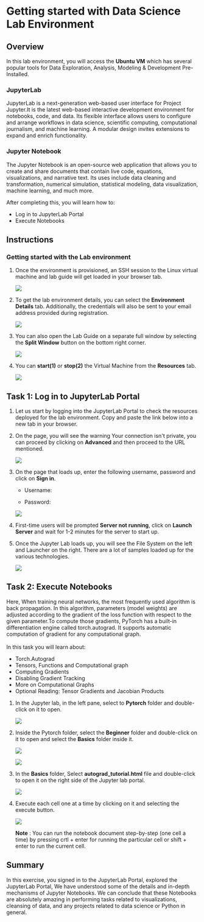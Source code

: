# Getting started with Data Science Lab Environment


## Overview

In this lab environment, you will access the **Ubuntu VM** which has several popular tools for Data Exploration, Analysis, Modeling & Development Pre-Installed.

### JupyterLab
JupyterLab is a next-generation web-based user interface for Project Jupyter.It is the latest web-based interactive development environment for notebooks, code, and data. Its flexible interface allows users to configure and arrange workflows in data science, scientific computing, computational journalism, and machine learning. A modular design invites extensions to expand and enrich functionality.

### Jupyter Notebook
The Jupyter Notebook is an open-source web application that allows you to create and share documents that contain live code, equations, visualizations, and narrative text. Its uses include data cleaning and transformation, numerical simulation, statistical modeling, data visualization, machine learning, and much more.

After completing this, you will learn how to:

- Log in to JupyterLab Portal
- Execute Notebooks

## Instructions

### Getting started with the Lab environment

1. Once the environment is provisioned, an SSH session to the Linux virtual machine and lab guide will get loaded in your browser tab. 
   
   ![](../images/vmandguidelinux.png)

2. To get the lab environment details, you can select the **Environment Details** tab. Additionally, the credentials will also be sent to your email address provided during registration.

   ![](../images/envdetailslinux.png)
   
3. You can also open the Lab Guide on a separate full window by selecting the **Split Window** button on the bottom right corner.

   ![](../images/splitwindowlinux.png)

4. You can **start(1)** or **stop(2)** the Virtual Machine from the **Resources** tab.

   ![](../images/resourcestablinux.png)
   
   
## Task 1: Log in to JupyterLab Portal

1. Let us start by logging into the JupyterLab Portal to check the resources deployed for the lab environment. Copy and paste the link below into a new tab in your browser.

   <inject key="Jupyter Lab Environment" enableCopy="true" />

1. On the page, you will see the warning Your connection isn't private, you can proceed by clicking on **Advanced** and then proceed to the URL mentioned.

   ![](../images/url.png)

1. On the page that loads up, enter the following username, password and click on **Sign in**. 

   * Username: <inject key="Jupyter Lab Username"></inject>

   * Password: <inject key="Jupyter Lab Password"></inject>

   ![](../images/signin.png)

1. First-time users will be prompted **Server not running**, click on **Launch Server** and wait for 1-2 minutes for the server to start up.

1. Once the Jupyter Lab loads up, you will see the File System on the left and Launcher on the right. There are a lot of samples loaded up for the various technologies.

   ![](../images/jupyterlab-browserlinux.png)

## Task 2: Execute Notebooks

Here, When training neural networks, the most frequently used algorithm is back propagation. In this algorithm, parameters (model weights) are adjusted according to the gradient of the loss function with respect to the given parameter.To compute those gradients, PyTorch has a built-in differentiation engine called torch.autograd. It supports automatic computation of gradient for any computational graph.<br><br>In this task you will learn about:

   - Torch.Autograd
   - Tensors, Functions and Computational graph
   - Computing Gradients
   - Disabling Gradient Tracking
   - More on Computational Graphs
   - Optional Reading: Tensor Gradients and Jacobian Products

1. In the Jupyter lab, in the left pane, select to **Pytorch** folder and double-click on it to open.

   ![](../images/pytorch.png)

1. Inside the Pytorch folder, select the **Beginner** folder and double-click on it to open and select the **Basics** folder inside it.

   ![](../images/beginnerfolder.png)
   
   ![](../images/basicfolder.png)

1. In the **Basics** folder, Select **autograd_tutorial.html** file and double-click to open it on the right side of the Jupyter lab portal.

   ![](../images/auto.png)
   
1. Execute each cell one at a time by clicking on it and selecting the execute button.

   ![](../images/execute.png)
   
   **Note** : You can run the notebook document step-by-step (one cell a time) by pressing crtl + enter for running the particular cell or shift + enter to run the current cell.


## Summary

In this exercise, you signed in to the JupyterLab Portal, explored the JupyterLab Portal, We have understood some of the details and in-depth mechanisms of Jupyter Notebooks. We can conclude that these Notebooks are absolutely amazing in performing tasks related to visualizations, cleansing of data, and any projects related to data science or Python in general.
